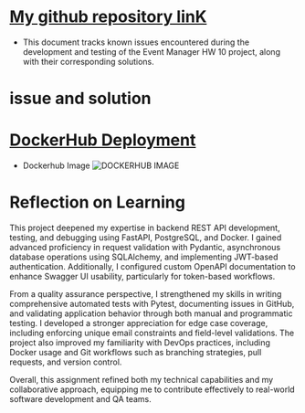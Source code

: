 # [My github repository linK](https://github.com/sandraroy3/event_manager)

- This document tracks known issues encountered during the development and testing of the Event Manager HW 10 project, along with their corresponding solutions.

# issue and solution


# [DockerHub Deployment](https://hub.docker.com/repository/docker/sandraroy3/event_manager)

- Dockerhub Image
![DOCKERHUB IMAGE](images/DOCKERHUB%20IMAGE.png)

# Reflection on Learning

This project deepened my expertise in backend REST API development, testing, and debugging using FastAPI, PostgreSQL, and Docker. I gained advanced proficiency in request validation with Pydantic, asynchronous database operations using SQLAlchemy, and implementing JWT-based authentication. Additionally, I configured custom OpenAPI documentation to enhance Swagger UI usability, particularly for token-based workflows.

From a quality assurance perspective, I strengthened my skills in writing comprehensive automated tests with Pytest, documenting issues in GitHub, and validating application behavior through both manual and programmatic testing. I developed a stronger appreciation for edge case coverage, including enforcing unique email constraints and field-level validations. The project also improved my familiarity with DevOps practices, including Docker usage and Git workflows such as branching strategies, pull requests, and version control.

Overall, this assignment refined both my technical capabilities and my collaborative approach, equipping me to contribute effectively to real-world software development and QA teams.